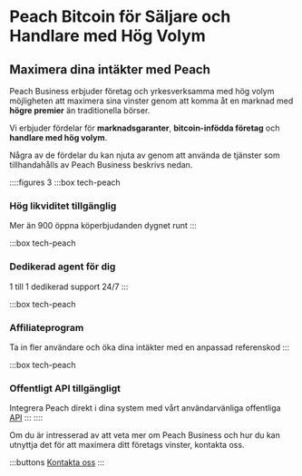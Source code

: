 
# Peach Bitcoin för Säljare och Handlare med Hög Volym

## Maximera dina intäkter med Peach

Peach Business erbjuder företag och yrkesverksamma med hög volym möjligheten att maximera sina vinster genom att komma åt en marknad med **högre premier** än traditionella börser.

Vi erbjuder fördelar för **marknadsgaranter**, **bitcoin-infödda företag** och **handlare med hög volym**.

Några av de fördelar du kan njuta av genom att använda de tjänster som tillhandahålls av Peach Business beskrivs nedan.

::::figures 3
:::box tech-peach

### Hög likviditet tillgänglig

Mer än 900 öppna köperbjudanden dygnet runt
:::

:::box tech-peach

### Dedikerad agent för dig

1 till 1 dedikerad support 24/7
:::

:::box tech-peach

### Affiliateprogram

Ta in fler användare och öka dina intäkter med en anpassad referenskod
:::

:::box tech-peach

### Offentligt API tillgängligt

Integrera Peach direkt i dina system med vårt användarvänliga offentliga [API](https://docs.peachbitcoin.com/#introduction)
:::
::::

Om du är intresserad av att veta mer om Peach Business och hur du kan utnyttja det för att maximera ditt företags vinster, kontakta oss.

:::buttons
[Kontakta oss](mailto:$contactEmail$)
:::
